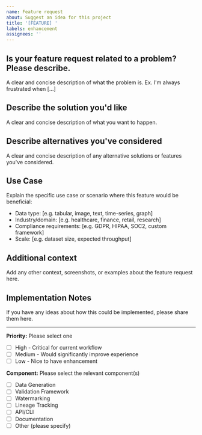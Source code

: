 ```yaml
---
name: Feature request
about: Suggest an idea for this project
title: '[FEATURE] '
labels: enhancement
assignees: ''
---
```


## Is your feature request related to a problem? Please describe.
A clear and concise description of what the problem is. Ex. I'm always frustrated when [...]

## Describe the solution you'd like
A clear and concise description of what you want to happen.

## Describe alternatives you've considered
A clear and concise description of any alternative solutions or features you've considered.

## Use Case
Explain the specific use case or scenario where this feature would be beneficial:
- Data type: [e.g. tabular, image, text, time-series, graph]
- Industry/domain: [e.g. healthcare, finance, retail, research]
- Compliance requirements: [e.g. GDPR, HIPAA, SOC2, custom framework]
- Scale: [e.g. dataset size, expected throughput]

## Additional context
Add any other context, screenshots, or examples about the feature request here.

## Implementation Notes
If you have any ideas about how this could be implemented, please share them here.

---

**Priority:** Please select one
- [ ] High - Critical for current workflow
- [ ] Medium - Would significantly improve experience
- [ ] Low - Nice to have enhancement

**Component:** Please select the relevant component(s)
- [ ] Data Generation
- [ ] Validation Framework
- [ ] Watermarking
- [ ] Lineage Tracking
- [ ] API/CLI
- [ ] Documentation
- [ ] Other (please specify)